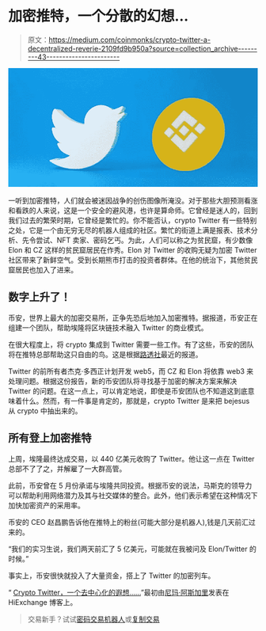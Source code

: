 # 加密推特，一个分散的幻想…

> 原文：<https://medium.com/coinmonks/crypto-twitter-a-decentralized-reverie-2109fd9b950a?source=collection_archive---------43----------------------->

![](img/d334db5defdd42207ca5b259868cf26d.png)

一听到加密推特，人们就会被迷因战争的创伤图像所淹没。对于那些大胆预测看涨和看跌的人来说，这是一个安全的避风港，也许是算命师。它曾经是迷人的，回到我们过去的繁荣时期，它曾经是繁忙的。你不能否认，crypto Twitter 有一些特别之处，它是一个由无穷无尽的机器人组成的社区。繁忙的街道上满是报表、技术分析、先令尝试、NFT 卖家、密码乞丐。为此，人们可以称之为贫民窟，有少数像 Elon 和 CZ 这样的贫民窟居民在作秀。Elon 对 Twitter 的收购无疑为加密 Twitter 社区带来了新鲜空气。受到长期熊市打击的投资者群体。在他的统治下，其他贫民窟居民也加入了进来。

## 数字上升了！

币安，世界上最大的加密交易所，正争先恐后地加入加密推特。据报道，币安正在组建一个团队，帮助埃隆将区块链技术融入 Twitter 的商业模式。

在很大程度上，将 crypto 集成到 Twitter 需要一些工作。有了这些，币安的团队将在推特总部帮助这只自由的鸟。这是根据[路透社](https://www.reuters.com/technology/crypto-exchange-binance-musks-co-investor-help-twitter-with-blockchain-2022-10-28/)最近的报道。

Twitter 的前所有者杰克·多西正计划开发 web5，而 CZ 和 Elon 将依靠 web3 来处理问题。根据这份报告，新的币安团队将寻找基于加密的解决方案来解决 Twitter 的问题。在这一点上，可以肯定地说，即使是币安团队也不知道这到底意味着什么。然而，有一件事是肯定的，那就是，crypto Twitter 是来把 bejesus 从 crypto 中抽出来的。

## **所有登上加密推特**

上周，埃隆最终达成交易，以 440 亿美元收购了 Twitter。他让这一点在 Twitter 总部不了了之，并解雇了一大群高管。

此前，币安曾在 5 月份承诺与埃隆共同投资。根据币安的说法，马斯克的领导力可以帮助利用网络潜力及其与社交媒体的整合。此外，他们表示希望在这种情况下加快加密资产的采用率。

币安的 CEO 赵昌鹏告诉他在推特上的粉丝(可能大部分是机器人),钱是几天前汇过来的。

“我们的实习生说，我们两天前汇了 5 亿美元，可能就在我被问及 Elon/Twitter 的时候。”

事实上，币安很快就投入了大量资金，搭上了 Twitter 的加密列车。

“ [Crypto Twitter，一个去中心化的遐想……](https://blog.hi.exchange/crypto-twitter/)”最初由[尼玛·阿斯加里](https://blog.hi.exchange/author/nimaasgari/)发表在 HiExchange 博客上。

> 交易新手？试试[密码交易机器人](/coinmonks/crypto-trading-bot-c2ffce8acb2a)或[复制交易](/coinmonks/top-10-crypto-copy-trading-platforms-for-beginners-d0c37c7d698c)